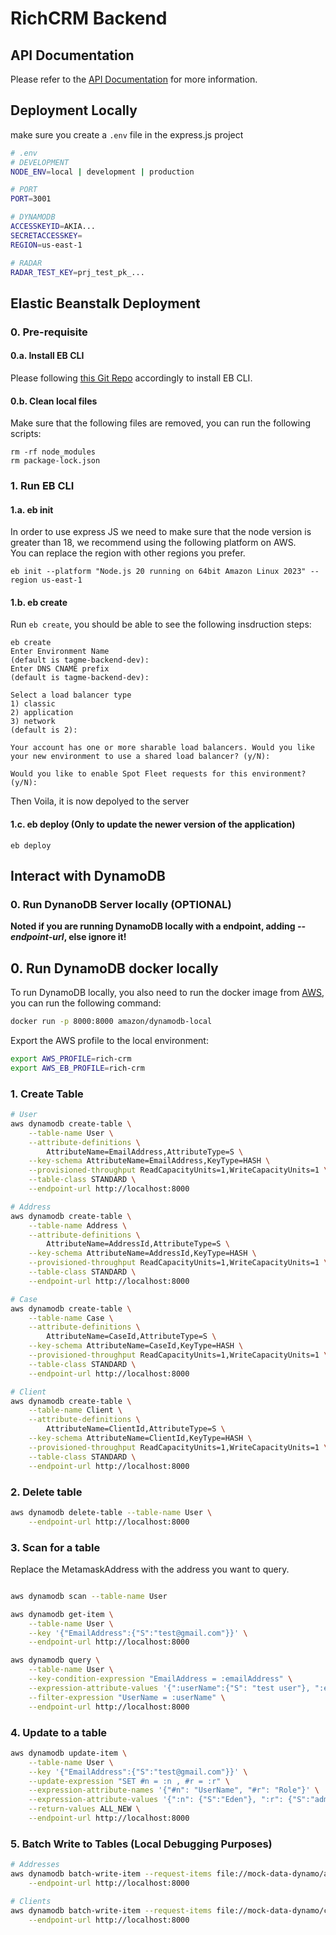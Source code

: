 # RichCRM Backend

## API Documentation
Please refer to the [API Documentation](/API-doc/index.html) for more information.


## Deployment Locally
make sure you create a ```.env``` file in the express.js project

```bash
# .env
# DEVELOPMENT
NODE_ENV=local | development | production

# PORT
PORT=3001

# DYNAMODB
ACCESSKEYID=AKIA...
SECRETACCESSKEY=
REGION=us-east-1

# RADAR
RADAR_TEST_KEY=prj_test_pk_...
```

## Elastic Beanstalk Deployment
### 0. Pre-requisite
#### 0.a. Install EB CLI
Please following [this Git Repo](https://github.com/aws/aws-elastic-beanstalk-cli-setup) accordingly to install EB CLI.

#### 0.b. Clean local files
Make sure that the following files are removed, you can run the following scripts:
```
rm -rf node_modules
rm package-lock.json
```

### 1. Run EB CLI
#### 1.a. eb init
In order to use express JS we need to make sure that the node version is greater than 18, we recommend using the following platform on AWS.  
You can replace the region with other regions you prefer.
```
eb init --platform "Node.js 20 running on 64bit Amazon Linux 2023" --region us-east-1
```

#### 1.b. eb create
Run ```eb create```, you should be able to see the following insdruction steps:
```
eb create                
Enter Environment Name
(default is tagme-backend-dev): 
Enter DNS CNAME prefix
(default is tagme-backend-dev): 

Select a load balancer type
1) classic
2) application
3) network
(default is 2): 

Your account has one or more sharable load balancers. Would you like your new environment to use a shared load balancer? (y/N): 

Would you like to enable Spot Fleet requests for this environment? (y/N): 
```
Then Voila, it is now depolyed to the server

#### 1.c. eb deploy (Only to update the newer version of the application)

```
eb deploy
```



## <a name="dynamo"></a>Interact with DynamoDB

### 0. Run DynanoDB Server locally (OPTIONAL)
**Noted if you are running DynamoDB locally with a endpoint, adding _--endpoint-url_, else ignore it!**  

## 0. Run DynamoDB docker locally
To run DynamoDB locally, you also need to run the docker image from [AWS](https://hub.docker.com/r/amazon/dynamodb-local), you can run the following command:
```bash
docker run -p 8000:8000 amazon/dynamodb-local
``` 

Export the AWS profile to the local environment: 
```bash
export AWS_PROFILE=rich-crm
export AWS_EB_PROFILE=rich-crm
```


### 1. Create Table

```bash
# User
aws dynamodb create-table \
    --table-name User \
    --attribute-definitions \
        AttributeName=EmailAddress,AttributeType=S \
    --key-schema AttributeName=EmailAddress,KeyType=HASH \
    --provisioned-throughput ReadCapacityUnits=1,WriteCapacityUnits=1 \
    --table-class STANDARD \
    --endpoint-url http://localhost:8000

# Address
aws dynamodb create-table \
    --table-name Address \
    --attribute-definitions \
        AttributeName=AddressId,AttributeType=S \
    --key-schema AttributeName=AddressId,KeyType=HASH \
    --provisioned-throughput ReadCapacityUnits=1,WriteCapacityUnits=1 \
    --table-class STANDARD \
    --endpoint-url http://localhost:8000

# Case
aws dynamodb create-table \
    --table-name Case \
    --attribute-definitions \
        AttributeName=CaseId,AttributeType=S \
    --key-schema AttributeName=CaseId,KeyType=HASH \
    --provisioned-throughput ReadCapacityUnits=1,WriteCapacityUnits=1 \
    --table-class STANDARD \
    --endpoint-url http://localhost:8000

# Client
aws dynamodb create-table \
    --table-name Client \
    --attribute-definitions \
        AttributeName=ClientId,AttributeType=S \
    --key-schema AttributeName=ClientId,KeyType=HASH \
    --provisioned-throughput ReadCapacityUnits=1,WriteCapacityUnits=1 \
    --table-class STANDARD \
    --endpoint-url http://localhost:8000
```
### 2. Delete table
```bash
aws dynamodb delete-table --table-name User \
    --endpoint-url http://localhost:8000

```

### 3. Scan for a table
Replace the MetamaskAddress with the address you want to query.

```bash

aws dynamodb scan --table-name User

aws dynamodb get-item \
    --table-name User \
    --key '{"EmailAddress":{"S":"test@gmail.com"}}' \
    --endpoint-url http://localhost:8000

aws dynamodb query \
    --table-name User \
    --key-condition-expression "EmailAddress = :emailAddress" \
    --expression-attribute-values '{":userName":{"S": "test user"}, ":emailAddress":{"S": "test@gmail.com"}}' \
    --filter-expression "UserName = :userName" \
    --endpoint-url http://localhost:8000
```

### 4. Update to a table

```bash
aws dynamodb update-item \
    --table-name User \
    --key '{"EmailAddress":{"S":"test@gmail.com"}}' \
    --update-expression "SET #n = :n , #r = :r" \
    --expression-attribute-names '{"#n": "UserName", "#r": "Role"}' \
    --expression-attribute-values '{":n": {"S":"Eden"}, ":r": {"S":"admin"}}' \
    --return-values ALL_NEW \
    --endpoint-url http://localhost:8000
```

### 5. **Batch Write to Tables (Local Debugging Purposes)**

```bash
# Addresses
aws dynamodb batch-write-item --request-items file://mock-data-dynamo/addresses.json \
    --endpoint-url http://localhost:8000

# Clients
aws dynamodb batch-write-item --request-items file://mock-data-dynamo/clients.json \
    --endpoint-url http://localhost:8000
```